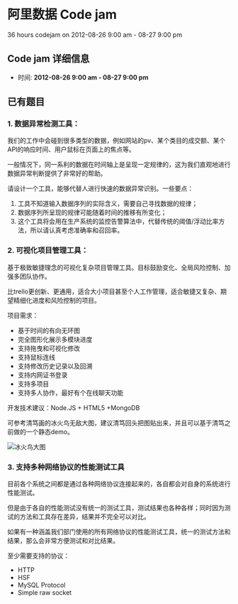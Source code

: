 阿里数据 Code jam
=======

36 hours codejam on 2012-08-26 9:00 am - 08-27 9:00 pm

## Code jam 详细信息
* 时间: **2012-08-26 9:00 am - 08-27 9:00 pm**

## 已有题目

### 1. 数据异常检测工具：

我们的工作中会碰到很多类型的数据，例如网站的pv、某个类目的成交额、某个API的响应时间、用户鼠标在页面上的焦点等。

一般情况下，同一系利的数据在时间轴上是呈现一定规律的，这为我们直观地进行数据异常判断提供了非常好的帮助。

请设计一个工具，能够代替人进行快速的数据异常识别。一些要点：

1. 工具不知道输入数据序列的实际含义，需要自己寻找数据的规律；
2. 数据序列所呈现的规律可能随着时间的推移有所变化；
3. 这个工具将会用在生产系统的监控告警算法中，代替传统的阈值/浮动比率方法，所以请认真考虑准确率和召回率。

### 2. 可视化项目管理工具：

基于极致敏捷理念的可视化复杂项目管理工具。目标鼓励变化、全局风险控制、加强多团队协作。

比trello更创新、更通用，适合大小项目甚至个人工作管理，适合敏捷又复杂、期望精细化进度和风险控制的项目。

项目需求：

* 基于时间的有向无环图
* 完全图形化展示多模块进度
* 支持拖曳和可视化修改
* 支持鼠标连线
* 支持修改历史记录以及回溯
* 支持内网证书登录
* 支持多项目
* 支持多人协作，最好有个在线聊天功能

开发技术建议：Node.JS + HTML5 +MongoDB

可参考清笃画的冰火鸟无敌大图，建议清笃回头把图贴出来，并且可以基于清笃之前做的一个静态demo。

![冰火鸟大图](http://nfs.nodeblog.org/3/9/3971fc87d47ac571a1834c0ad79beed6.png "冰火鸟大图")

### 3. 支持多种网络协议的性能测试工具

目前各个系统之间都是通过各种网络协议连接起来的，各自都会对自身的系统进行性能测试。

但是由于各自的性能测试没有统一的测试工具，测试结果也各种各样；同时因为测试的方法和工具存在差异，结果并不完全可以对比。

如果有一种涵盖我们部门使用的所有网络协议的性能测试工具，统一的测试方法和结果，那么会非常方便测试和对比结果。

至少需要支持的协议：

* HTTP
* HSF
* MySQL Protocol
* Simple raw socket
